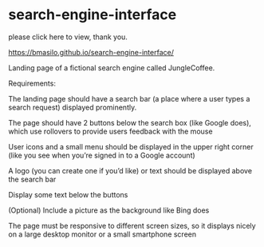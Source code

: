 # search-engine-interface

please click here to view, thank you. 

https://bmasilo.github.io/search-engine-interface/

Landing page of a fictional search engine called JungleCoffee.

Requirements:

The landing page should have a search bar (a place where a user types a search request) displayed prominently.

The page should have 2 buttons below the search box (like Google does), which use rollovers to provide users feedback with the mouse

User icons and a small menu should be displayed in the upper right corner (like you see when you’re signed in to a Google account)

A logo (you can create one if you’d like) or text should be displayed above the search bar

Display some text below the buttons

(Optional) Include a picture as the background like Bing does

The page must be responsive to different screen sizes, so it displays nicely on a large desktop monitor or a small smartphone screen
